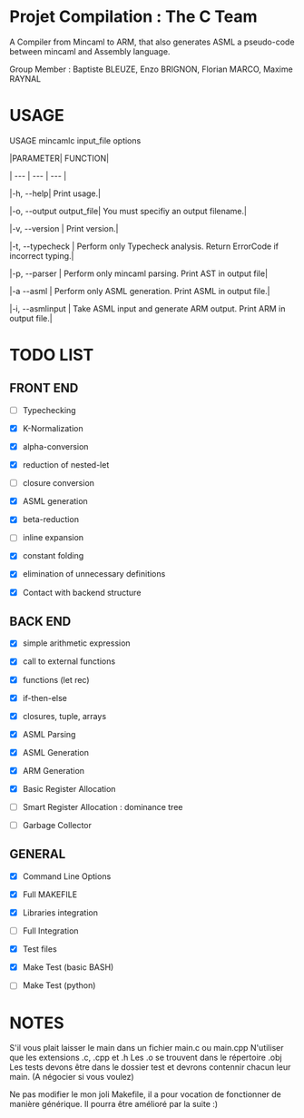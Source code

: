 # Projet Compilation : The C Team

A Compiler from Mincaml to ARM, that also generates ASML a pseudo-code between mincaml and Assembly language. 

Group Member : Baptiste BLEUZE, Enzo BRIGNON, Florian MARCO, Maxime RAYNAL

USAGE
=====

USAGE mincamlc input_file options

|PARAMETER| FUNCTION|

| --- | --- | --- |

|-h, --help|                Print usage.|

|-o, --output output_file|  You must specifiy an output filename.|

|-v, --version           | Print version.|

|-t, --typecheck        |  Perform only Typecheck analysis. Return ErrorCode if incorrect typing.| 

|-p, --parser           |  Perform only mincaml parsing. Print AST in output file|

|-a --asml               |  Perform only ASML generation. Print ASML in output file.|

|-i, --asmlinput         | Take ASML input and generate ARM output. Print ARM in output file.|
 
 TODO LIST
 =====

FRONT END 
------

- [ ] Typechecking

- [X] K-Normalization
- [X] alpha-conversion
- [X] reduction of nested-let
- [ ] closure conversion
- [X] ASML generation
- [X] beta-reduction
- [ ] inline expansion
- [X] constant folding
- [X] elimination of unnecessary definitions

- [X] Contact with backend structure


BACK END 
------

- [X] simple arithmetic expression
- [X] call to external functions
- [X] functions (let rec)
- [X] if-then-else
- [X] closures, tuple, arrays

- [X] ASML Parsing
- [X] ASML Generation
- [X] ARM Generation

- [X] Basic Register Allocation
- [ ] Smart Register Allocation : dominance tree
- [ ] Garbage Collector

GENERAL
------

- [X] Command Line Options 
- [X] Full MAKEFILE
- [X] Libraries integration
- [ ] Full Integration

- [X] Test files
- [X] Make Test (basic BASH)
- [ ] Make Test (python)

NOTES
=====

S'il vous plait laisser le main dans un fichier main.c ou main.cpp
N'utiliser que les extensions .c, .cpp et .h
Les .o se trouvent dans le répertoire .obj
Les tests devons être dans le dossier test et devrons contennir chacun leur
main. (A négocier si vous voulez)

Ne pas modifier le mon joli Makefile, il a pour vocation de fonctionner de
manière générique. Il pourra être amélioré par la suite :)
